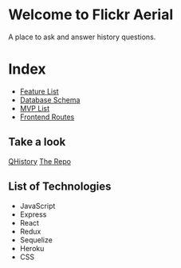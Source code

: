 # Welcome to Flickr Aerial

A place to ask and answer history questions.  


# Index

 -   [Feature List](https://github.com/jjiiaaLi/Flickr-Aerial-solo-proj/wiki)
-   [Database Schema](https://github.com/jjiiaaLi/Flickr-Aerial-solo-proj/wiki/Database-Schema)
-  [MVP List](https://github.com/jjiiaaLi/Flickr-Aerial-solo-proj/wiki/MVP-List.md)
-   [Frontend Routes](https://github.com/jjiiaaLi/QuoraHistoryCloneProject/wiki/frontend-routes)

## Take a look

[QHistory](https://flickr-aerial.herokuapp.com/)
[The Repo](https://github.com/jjiiaaLi/Flickr-Aerial-solo-proj)

## List of Technologies

 - JavaScript
 - Express
 - React
 - Redux
 - Sequelize
 - Heroku
 - CSS
